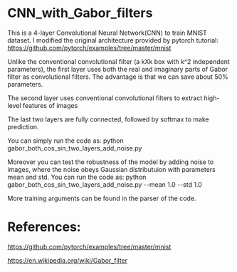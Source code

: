 # CNN_with_Gabor_filters

This is a 4-layer Convolutional Neural Network(CNN) to train MNIST dataset. I modified the original architecture provided by pytorch tutorial: https://github.com/pytorch/examples/tree/master/mnist

Unlike the conventional convolutional filter (a kXk box with k^2 independent parameters), the first layer uses both the real and imaginary parts of Gabor filter as convolutional filters. The advantage is that we can save about 50% parameters.

The second layer uses conventional convolutional filters to extract high-level features of images

The last two layers are fully connected, followed by softmax to make prediction.

You can simply run the code as:
python gabor_both_cos_sin_two_layers_add_noise.py

Moreover you can test the robustness of the model by adding noise to images, where the noise obeys Gaussian distributuion with parameters mean and std. You can run the code as:
python gabor_both_cos_sin_two_layers_add_noise.py --mean 1.0 --std 1.0

More training arguments can be found in the parser of the code.

# References:
https://github.com/pytorch/examples/tree/master/mnist

https://en.wikipedia.org/wiki/Gabor_filter

